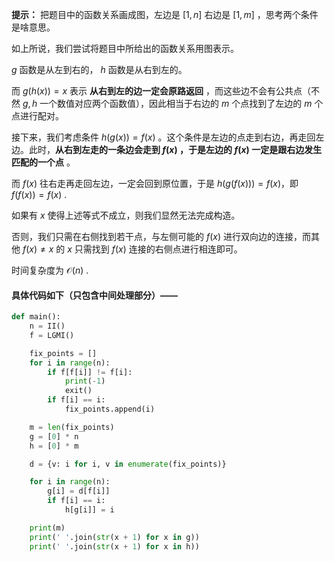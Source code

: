 **提示：** 把题目中的函数关系画成图，左边是 $[1,n]$ 右边是 $[1,m]$ ，思考两个条件是啥意思。

如上所说，我们尝试将题目中所给出的函数关系用图表示。

$g$ 函数是从左到右的， $h$ 函数是从右到左的。

而 $g(h(x))=x$ 表示 **从右到左的边一定会原路返回** ，而这些边不会有公共点（不然 $g,h$ 一个数值对应两个函数值），因此相当于右边的 $m$ 个点找到了左边的 $m$ 个点进行配对。

接下来，我们考虑条件 $h(g(x))=f(x)$ 。这个条件是左边的点走到右边，再走回左边。此时，**从右到左走的一条边会走到 $f(x)$ ，于是左边的 $f(x)$ 一定是跟右边发生匹配的一个点** 。

而 $f(x)$ 往右走再走回左边，一定会回到原位置，于是 $h(g(f(x)))=f(x)$，即 $f(f(x))=f(x)$ .

如果有 $x$ 使得上述等式不成立，则我们显然无法完成构造。

否则，我们只需在右侧找到若干点，与左侧可能的 $f(x)$ 进行双向边的连接，而其他 $f(x)\neq x$ 的 $x$ 只需找到 $f(x)$ 连接的右侧点进行相连即可。

时间复杂度为 $\mathcal{O}(n)$ .

#### 具体代码如下（只包含中间处理部分）——

```Python []
def main():
    n = II()
    f = LGMI()

    fix_points = []
    for i in range(n):
        if f[f[i]] != f[i]:
            print(-1)
            exit()
        if f[i] == i:
            fix_points.append(i)

    m = len(fix_points)
    g = [0] * n
    h = [0] * m

    d = {v: i for i, v in enumerate(fix_points)}

    for i in range(n):
        g[i] = d[f[i]]
        if f[i] == i:
            h[g[i]] = i

    print(m)
    print(' '.join(str(x + 1) for x in g))
    print(' '.join(str(x + 1) for x in h))
```